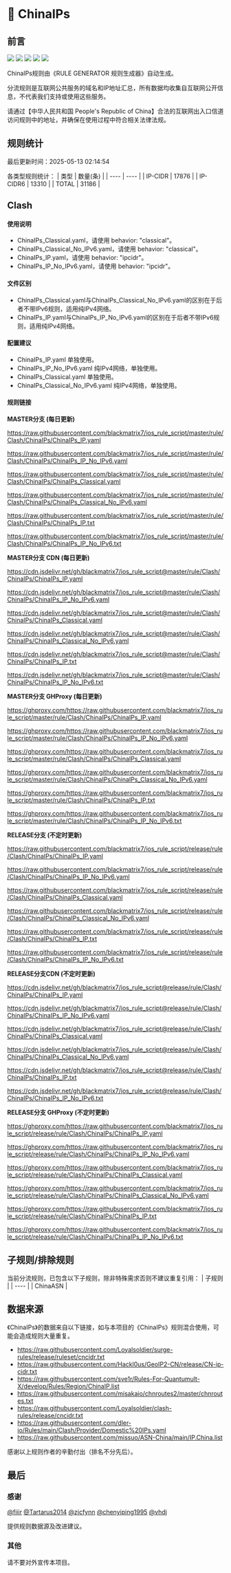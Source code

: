 # 🧸 ChinaIPs

## 前言

![](https://shields.io/badge/-移除重复规则-ff69b4) ![](https://shields.io/badge/-DOMAIN与DOMAIN--SUFFIX合并-green) ![](https://shields.io/badge/-DOMAIN--SUFFIX间合并-critical) ![](https://shields.io/badge/-DOMAIN--SUFFIX与DOMAIN--KEYWORD合并-blue) ![](https://shields.io/badge/-Clash定制化规则-7cd1e3) 

ChinaIPs规则由《RULE GENERATOR 规则生成器》自动生成。

分流规则是互联网公共服务的域名和IP地址汇总，所有数据均收集自互联网公开信息，不代表我们支持或使用这些服务。

请通过【中华人民共和国 People's Republic of China】合法的互联网出入口信道访问规则中的地址，并确保在使用过程中符合相关法律法规。

## 规则统计

最后更新时间：2025-05-13 02:14:54

各类型规则统计：
| 类型 | 数量(条)  | 
| ---- | ----  |
| IP-CIDR | 17876  | 
| IP-CIDR6 | 13310  | 
| TOTAL | 31186  | 


## Clash 

#### 使用说明
- ChinaIPs_Classical.yaml，请使用 behavior: "classical"。
- ChinaIPs_Classical_No_IPv6.yaml，请使用 behavior: "classical"。
- ChinaIPs_IP.yaml，请使用 behavior: "ipcidr"。
- ChinaIPs_IP_No_IPv6.yaml，请使用 behavior: "ipcidr"。

#### 文件区别
- ChinaIPs_Classical.yaml与ChinaIPs_Classical_No_IPv6.yaml的区别在于后者不带IPv6规则，适用纯IPv4网络。
- ChinaIPs_IP.yaml与ChinaIPs_IP_No_IPv6.yaml的区别在于后者不带IPv6规则，适用纯IPv4网络。

#### 配置建议
- ChinaIPs_IP.yaml 单独使用。
- ChinaIPs_IP_No_IPv6.yaml 纯IPv4网络，单独使用。
- ChinaIPs_Classical.yaml 单独使用。
- ChinaIPs_Classical_No_IPv6.yaml 纯IPv4网络，单独使用。

#### 规则链接
**MASTER分支 (每日更新)**

https://raw.githubusercontent.com/blackmatrix7/ios_rule_script/master/rule/Clash/ChinaIPs/ChinaIPs_IP.yaml

https://raw.githubusercontent.com/blackmatrix7/ios_rule_script/master/rule/Clash/ChinaIPs/ChinaIPs_IP_No_IPv6.yaml

https://raw.githubusercontent.com/blackmatrix7/ios_rule_script/master/rule/Clash/ChinaIPs/ChinaIPs_Classical.yaml

https://raw.githubusercontent.com/blackmatrix7/ios_rule_script/master/rule/Clash/ChinaIPs/ChinaIPs_Classical_No_IPv6.yaml

https://raw.githubusercontent.com/blackmatrix7/ios_rule_script/master/rule/Clash/ChinaIPs/ChinaIPs_IP.txt

https://raw.githubusercontent.com/blackmatrix7/ios_rule_script/master/rule/Clash/ChinaIPs/ChinaIPs_IP_No_IPv6.txt

**MASTER分支 CDN (每日更新)**

https://cdn.jsdelivr.net/gh/blackmatrix7/ios_rule_script@master/rule/Clash/ChinaIPs/ChinaIPs_IP.yaml

https://cdn.jsdelivr.net/gh/blackmatrix7/ios_rule_script@master/rule/Clash/ChinaIPs/ChinaIPs_IP_No_IPv6.yaml

https://cdn.jsdelivr.net/gh/blackmatrix7/ios_rule_script@master/rule/Clash/ChinaIPs/ChinaIPs_Classical.yaml

https://cdn.jsdelivr.net/gh/blackmatrix7/ios_rule_script@master/rule/Clash/ChinaIPs/ChinaIPs_Classical_No_IPv6.yaml

https://cdn.jsdelivr.net/gh/blackmatrix7/ios_rule_script@master/rule/Clash/ChinaIPs/ChinaIPs_IP.txt

https://cdn.jsdelivr.net/gh/blackmatrix7/ios_rule_script@master/rule/Clash/ChinaIPs/ChinaIPs_IP_No_IPv6.txt

**MASTER分支 GHProxy (每日更新)**

https://ghproxy.com/https://raw.githubusercontent.com/blackmatrix7/ios_rule_script/master/rule/Clash/ChinaIPs/ChinaIPs_IP.yaml

https://ghproxy.com/https://raw.githubusercontent.com/blackmatrix7/ios_rule_script/master/rule/Clash/ChinaIPs/ChinaIPs_IP_No_IPv6.yaml

https://ghproxy.com/https://raw.githubusercontent.com/blackmatrix7/ios_rule_script/master/rule/Clash/ChinaIPs/ChinaIPs_Classical.yaml

https://ghproxy.com/https://raw.githubusercontent.com/blackmatrix7/ios_rule_script/master/rule/Clash/ChinaIPs/ChinaIPs_Classical_No_IPv6.yaml

https://ghproxy.com/https://raw.githubusercontent.com/blackmatrix7/ios_rule_script/master/rule/Clash/ChinaIPs/ChinaIPs_IP.txt

https://ghproxy.com/https://raw.githubusercontent.com/blackmatrix7/ios_rule_script/master/rule/Clash/ChinaIPs/ChinaIPs_IP_No_IPv6.txt

**RELEASE分支 (不定时更新)**

https://raw.githubusercontent.com/blackmatrix7/ios_rule_script/release/rule/Clash/ChinaIPs/ChinaIPs_IP.yaml

https://raw.githubusercontent.com/blackmatrix7/ios_rule_script/release/rule/Clash/ChinaIPs/ChinaIPs_IP_No_IPv6.yaml

https://raw.githubusercontent.com/blackmatrix7/ios_rule_script/release/rule/Clash/ChinaIPs/ChinaIPs_Classical.yaml

https://raw.githubusercontent.com/blackmatrix7/ios_rule_script/release/rule/Clash/ChinaIPs/ChinaIPs_Classical_No_IPv6.yaml

https://raw.githubusercontent.com/blackmatrix7/ios_rule_script/release/rule/Clash/ChinaIPs/ChinaIPs_IP.txt

https://raw.githubusercontent.com/blackmatrix7/ios_rule_script/release/rule/Clash/ChinaIPs/ChinaIPs_IP_No_IPv6.txt

**RELEASE分支CDN (不定时更新)**

https://cdn.jsdelivr.net/gh/blackmatrix7/ios_rule_script@release/rule/Clash/ChinaIPs/ChinaIPs_IP.yaml

https://cdn.jsdelivr.net/gh/blackmatrix7/ios_rule_script@release/rule/Clash/ChinaIPs/ChinaIPs_IP_No_IPv6.yaml

https://cdn.jsdelivr.net/gh/blackmatrix7/ios_rule_script@release/rule/Clash/ChinaIPs/ChinaIPs_Classical.yaml

https://cdn.jsdelivr.net/gh/blackmatrix7/ios_rule_script@release/rule/Clash/ChinaIPs/ChinaIPs_Classical_No_IPv6.yaml

https://cdn.jsdelivr.net/gh/blackmatrix7/ios_rule_script@release/rule/Clash/ChinaIPs/ChinaIPs_IP.txt

https://cdn.jsdelivr.net/gh/blackmatrix7/ios_rule_script@release/rule/Clash/ChinaIPs/ChinaIPs_IP_No_IPv6.txt

**RELEASE分支 GHProxy (不定时更新)**

https://ghproxy.com/https://raw.githubusercontent.com/blackmatrix7/ios_rule_script/release/rule/Clash/ChinaIPs/ChinaIPs_IP.yaml

https://ghproxy.com/https://raw.githubusercontent.com/blackmatrix7/ios_rule_script/release/rule/Clash/ChinaIPs/ChinaIPs_IP_No_IPv6.yaml

https://ghproxy.com/https://raw.githubusercontent.com/blackmatrix7/ios_rule_script/release/rule/Clash/ChinaIPs/ChinaIPs_Classical.yaml

https://ghproxy.com/https://raw.githubusercontent.com/blackmatrix7/ios_rule_script/release/rule/Clash/ChinaIPs/ChinaIPs_Classical_No_IPv6.yaml

https://ghproxy.com/https://raw.githubusercontent.com/blackmatrix7/ios_rule_script/release/rule/Clash/ChinaIPs/ChinaIPs_IP.txt

https://ghproxy.com/https://raw.githubusercontent.com/blackmatrix7/ios_rule_script/release/rule/Clash/ChinaIPs/ChinaIPs_IP_No_IPv6.txt

## 子规则/排除规则

当前分流规则，已包含以下子规则，除非特殊需求否则不建议重复引用：
| 子规则  | 
| ----  |
| ChinaASN  | 


## 数据来源

《ChinaIPs》的数据来自以下链接，如与本项目的《ChinaIPs》规则混合使用，可能会造成规则大量重复。

- https://raw.githubusercontent.com/Loyalsoldier/surge-rules/release/ruleset/cncidr.txt
- https://raw.githubusercontent.com/Hackl0us/GeoIP2-CN/release/CN-ip-cidr.txt
- https://raw.githubusercontent.com/sve1r/Rules-For-Quantumult-X/develop/Rules/Region/ChinaIP.list
- https://raw.githubusercontent.com/misakaio/chnroutes2/master/chnroutes.txt
- https://raw.githubusercontent.com/Loyalsoldier/clash-rules/release/cncidr.txt
- https://raw.githubusercontent.com/dler-io/Rules/main/Clash/Provider/Domestic%20IPs.yaml
- https://raw.githubusercontent.com/missuo/ASN-China/main/IP.China.list


感谢以上规则作者的辛勤付出（排名不分先后）。

## 最后

### 感谢

[@fiiir](https://github.com/fiiir) [@Tartarus2014](https://github.com/Tartarus2014) [@zjcfynn](https://github.com/zjcfynn) [@chenyiping1995](https://github.com/chenyiping1995) [@vhdj](https://github.com/vhdj)

提供规则数据源及改进建议。

### 其他

请不要对外宣传本项目。